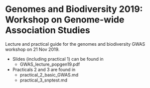 # Genomes and Biodiversity 2019: Workshop on Genome-wide Association Studies
Lecture and practical guide for the genomes and biodiversity GWAS workshop on 21 Nov 2019.

* Slides (including practical 1) can be found in
	* GWAS_lecture_popgen19.pdf
* Practicals 2 and 3 are found in 
	* practical_2_basic_GWAS.md
	* practical_3_snptest.md

